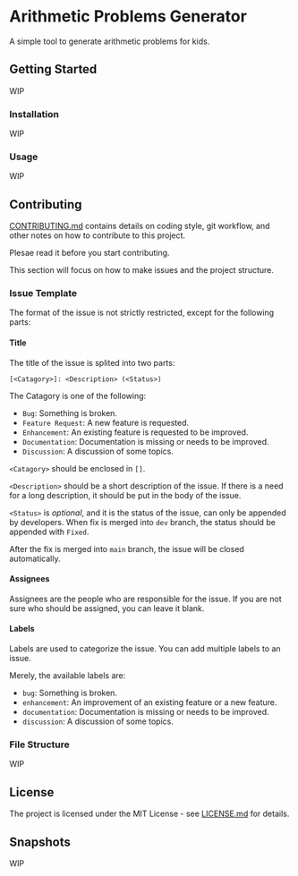 # Arithmetic Problems Generator

A simple tool to generate arithmetic problems for kids.

## Getting Started

WIP

### Installation

WIP

### Usage

WIP

## Contributing

[CONTRIBUTING.md](CONTRIBUTING.md) contains details on coding style,
git workflow, and other notes on how to contribute to this project.

Plesae read it before you start contributing.

This section will focus on how to make issues and the project structure.

### Issue Template

The format of the issue is not strictly restricted, except for the following parts:

#### Title

The title of the issue is splited into two parts:

`[<Catagory>]: <Description> (<Status>)`

The Catagory is one of the following:

- `Bug`: Something is broken.
- `Feature Request`: A new feature is requested.
- `Enhancement`: An existing feature is requested to be improved.
- `Documentation`: Documentation is missing or needs to be improved.
- `Discussion`: A discussion of some topics.

`<Catagory>` should be enclosed in `[]`.

`<Description>` should be a short description of the issue.
If there is a need for a long description, it should be put in the body of the issue.

`<Status>` is *optional*, and it is the status of the issue, can only be appended by developers.
When fix is merged into `dev` branch, the status should be appended with `Fixed`.

After the fix is merged into `main` branch, the issue will be closed automatically.

#### Assignees

Assignees are the people who are responsible for the issue.
If you are not sure who should be assigned, you can leave it blank.

#### Labels

Labels are used to categorize the issue. You can add multiple labels to an issue.

Merely, the available labels are:

- `bug`: Something is broken.
- `enhancement`: An improvement of an existing feature or a new feature.
- `documentation`: Documentation is missing or needs to be improved.
- `discussion`: A discussion of some topics.

### File Structure

WIP

## License

The project is licensed under the MIT License - see [LICENSE.md](LICENSE.md) for details.

## Snapshots

WIP